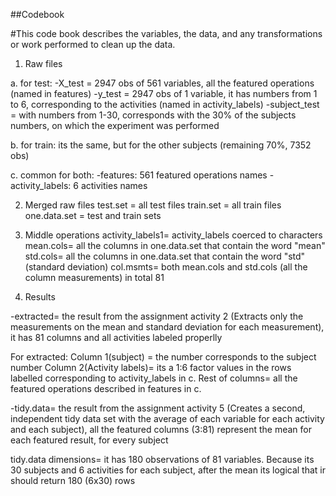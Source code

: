 ##Codebook

#This code book describes the variables, the data, and any transformations or work performed to clean up the data.

1. Raw files 

a. for test: 
-X_test = 2947 obs of 561 variables, all the featured operations (named in features) 
-y_test = 2947 obs of 1 variable, it has numbers from 1 to 6, corresponding to the activities (named in activity_labels)
-subject_test = with numbers from 1-30, corresponds with the 30% of the subjects numbers, on which the experiment was performed

b. for train: its the same, but for the other subjects (remaining 70%, 7352 obs)

c. common for both: 
-features: 561 featured operations names
-activity_labels: 6 activities names

2. Merged raw files
test.set = all test files
train.set = all train files
one.data.set = test and train sets

3. Middle operations
activity_labels1= activity_labels coerced to characters
mean.cols= all the columns in one.data.set that contain the word "mean"
std.cols= all the columns in one.data.set that contain the word "std" (standard deviation)
col.msmts= both mean.cols and std.cols (all the column measurements) in total 81


4. Results

-extracted= the result from the assignment activity 2 (Extracts only the measurements on the mean and standard deviation for each measurement), it has 81 columns and all activities labeled properlly

For extracted: 
Column 1(subject) = the number corresponds to the subject number
Column 2(Activity labels)= its a 1:6 factor values in the rows labelled corresponding to activity_labels in c.
Rest of columns= all the featured operations described in features in c.

-tidy.data= the result from the assignment activity 5 (Creates a second, independent tidy data set with the average of each variable for each activity and each subject), all the featured columns (3:81) represent the mean for each featured result, for every subject

tidy.data dimensions= it has 180 observations of 81 variables.
Because its 30 subjects and 6 activities for each subject, after the mean its logical that ir should return 180 (6x30) rows
















